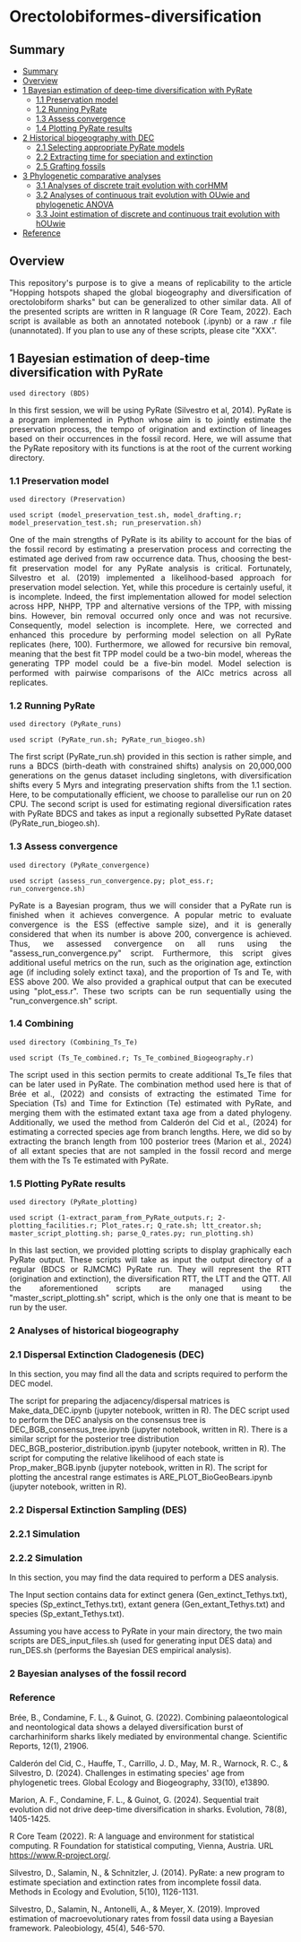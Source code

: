 # Orectolobiformes-diversification

## Summary 

- [Summary](#Summary)
- [Overview](#Overview)
- [1 Bayesian estimation of deep-time diversification with PyRate](#1-Bayesian-estimation-of-deep-time-diversification-with-PyRate)
	- [1.1 Preservation model](#11-Preservation-model)
	- [1.2 Running PyRate](#12-Running-Pyrate)
	- [1.3 Assess convergence](#13-Assess-convergence)
  - [1.4 Plotting PyRate results](#14-Plotting-PyRate-results)
- [2 Historical biogeography with DEC](#2-Analyses-of-the-fossil-record)
 	- [2.1 Selecting appropriate PyRate models](#21-Selecting-appropriate-PyRate-models)
	- [2.2 Extracting time for speciation and extinction](#22-Extracting-time-for-speciation-and-extinction)
	- [2.5 Grafting fossils](#25-Grafting-fossils)
- [3 Phylogenetic comparative analyses](#3-Phylogenetic-comparative-analyses)
	- [3.1 Analyses of discrete trait evolution with corHMM](#31-Analyses-of-discrete-trait-evoplution-with-corHMM)
 	- [3.2 Analyses of continuous trait evolution with OUwie and phylogenetic ANOVA](#32-Analyses-of-continuous-trait-evolution-with-OUwie-and-phylogenetic-ANOVA)
  	- [3.3 Joint estimation of discrete and continuous trait evolution with hOUwie](#32-Joint-estimation-of-discrete-and-continuous-trait-evolution-with-hOUwie)
- [Reference](#Reference)

## Overview

<p align="justify"> This repository's purpose is to give a means of replicability to the article "Hopping hotspots shaped the global biogeography and diversification of orectolobiform sharks" but can be generalized to other similar data. All of the presented scripts are written in R language (R Core Team, 2022). Each script is available as both an annotated notebook (.ipynb) or a raw .r file (unannotated).
	If you plan to use any of these scripts, please cite "XXX". </p>


## 1 Bayesian estimation of deep-time diversification with PyRate

`used directory (BDS)`

<p align="justify">  In this first session, we will be using PyRate (Silvestro et al, 2014). PyRate is a program implemented in Python whose aim is to jointly estimate the preservation process, the tempo of origination and extinction of lineages based on their occurrences in the fossil record. Here, we will assume that the PyRate repository with its functions is at the root of the current working directory.</p>

### 1.1 Preservation model

`used directory (Preservation)`

`used script (model_preservation_test.sh, model_drafting.r; model_preservation_test.sh; run_preservation.sh)`

<p align="justify"> One of the main strengths of PyRate is its ability to account for the bias of the fossil record by estimating a preservation process and correcting the estimated age derived from raw occurrence data. Thus, choosing the best-fit preservation model for any PyRate analysis is critical. Fortunately, Silvestro et al. (2019) implemented a likelihood-based approach for preservation model selection. Yet, while this procedure is certainly useful, it is incomplete. Indeed, the first implementation allowed for model selection across HPP, NHPP, TPP and alternative versions of the TPP, with missing bins. However, bin removal occurred only once and was not recursive. Consequently, model selection is incomplete. Here, we corrected and enhanced this procedure by performing model selection on all PyRate replicates (here, 100). Furthermore, we allowed for recursive bin removal, meaning that the best fit TPP model could be a two-bin model, whereas the generating TPP model could be a five-bin model. Model selection is performed with pairwise comparisons of the AICc metrics across all replicates. </p>

### 1.2 Running PyRate

`used directory (PyRate_runs)`

`used script (PyRate_run.sh; PyRate_run_biogeo.sh)`

<p align="justify"> The first script (PyRate_run.sh) provided in this section is rather simple, and runs a BDCS (birth-death with constrained shifts) analysis on 20,000,000 generations on the genus dataset including singletons, with diversification shifts every 5 Myrs and integrating preservation shifts from the 1.1 section. Here, to be computationally efficient, we choose to parallelise our run on 20 CPU. The second script is used for estimating regional diversification rates with PyRate BDCS and takes as input a regionally subsetted PyRate dataset (PyRate_run_biogeo.sh).
</p> 

### 1.3 Assess convergence

`used directory (PyRate_convergence)`

`used script (assess_run_convergence.py; plot_ess.r; run_convergence.sh)`

<p align="justify"> PyRate is a Bayesian program, thus we will consider that a PyRate run is finished when it achieves convergence. A popular metric to evaluate convergence is the ESS (effective sample size), and it is generally considered that when its number is above 200, convergence is achieved. Thus, we assessed convergence on all runs using the "assess_run_convergence.py" script. Furthermore, this script gives additional useful metrics on the run, such as the origination age, extinction age (if including solely extinct taxa), and the proportion of Ts and Te, with ESS above 200. We also provided a graphical output that can be executed using "plot_ess.r". These two scripts can be run sequentially using the "run_convergence.sh" script.

### 1.4 Combining 

`used directory (Combining_Ts_Te)`

`used script (Ts_Te_combined.r; Ts_Te_combined_Biogeography.r)`

<p align="justify"> The script used in this section permits to create additional Ts_Te files that can be later used in PyRate. The combination method used here is that of Brée et al., (2022) and consists of extracting the estimated Time for Speciation (Ts) and Time for Extinction (Te) estimated with PyRate, and merging them with the estimated extant taxa age from a dated phylogeny. Additionally, we used the method from Calderón del Cid et al., (2024) for estimating a corrected species age from branch lengths. Here, we did so by extracting the branch length  from 100 posterior trees (Marion et al., 2024) of all extant species that are not sampled in the fossil record and merge them with the Ts Te estimated with PyRate.  </p>

### 1.5 Plotting PyRate results

`used directory (PyRate_plotting)`

`used script (1-extract_param_from_PyRate_outputs.r; 2-plotting_facilities.r; Plot_rates.r; Q_rate.sh; ltt_creator.sh; master_script_plotting.sh; parse_Q_rates.py; run_plotting.sh)`

<p align="justify"> In this last section, we provided plotting scripts to display graphically each PyRate output. These scripts will take as input the output directory of a regular (BDCS or RJMCMC) PyRate run. They will represent the RTT (origination and extinction), the diversification RTT, the LTT and the QTT. All the aforementioned scripts are managed using the "master_script_plotting.sh" script, which is the only one that is meant to be run by the user. </p>


### 2 Analyses of historical biogeography

### 2.1 Dispersal Extinction Cladogenesis (DEC)

In this section, you may find all the data and scripts required to perform the DEC model.

The script for preparing the adjacency/dispersal matrices is Make_data_DEC.ipynb (jupyter notebook, written in R).
The DEC script used to perform the DEC analysis on the consensus tree is DEC_BGB_consensus_tree.ipynb (jupyter notebook, written in R).
There is a similar script for the posterior tree distribution DEC_BGB_posterior_distribution.ipynb (jupyter notebook, written in R).
The script for computing the relative likelihood of each state is Prop_maker_BGB.ipynb (jupyter notebook, written in R).
The script for plotting the ancestral range estimates is ARE_PLOT_BioGeoBears.ipynb (jupyter notebook, written in R).

### 2.2 Dispersal Extinction Sampling (DES)

### 2.2.1 Simulation

### 2.2.2 Simulation

In this section, you may find the data required to perform a DES analysis.


The Input section contains data for extinct genera (Gen_extinct_Tethys.txt), species (Sp_extinct_Tethys.txt), extant genera (Gen_extant_Tethys.txt) and species (Sp_extant_Tethys.txt).


Assuming you have access to PyRate in your main directory, the two main scripts are DES_input_files.sh (used for generating input DES data) and run_DES.sh (performs the Bayesian DES empirical analysis).

### 2 Bayesian analyses of the fossil record

### Reference

Brée, B., Condamine, F. L., & Guinot, G. (2022). Combining palaeontological and neontological data shows a delayed diversification burst of carcharhiniform sharks likely mediated by environmental change. Scientific Reports, 12(1), 21906.

Calderón del Cid, C., Hauffe, T., Carrillo, J. D., May, M. R., Warnock, R. C., & Silvestro, D. (2024). Challenges in estimating species' age from phylogenetic trees. Global Ecology and Biogeography, 33(10), e13890.

Marion, A. F., Condamine, F. L., & Guinot, G. (2024). Sequential trait evolution did not drive deep-time diversification in sharks. Evolution, 78(8), 1405-1425.

R Core Team (2022). R: A language and environment for statistical computing. R Foundation for statistical computing, Vienna, Austria. URL https://www.R-project.org/.

Silvestro, D., Salamin, N., & Schnitzler, J. (2014). PyRate: a new program to estimate speciation and extinction rates from incomplete fossil data. Methods in Ecology and Evolution, 5(10), 1126-1131.

Silvestro, D., Salamin, N., Antonelli, A., & Meyer, X. (2019). Improved estimation of macroevolutionary rates from fossil data using a Bayesian framework. Paleobiology, 45(4), 546-570.
